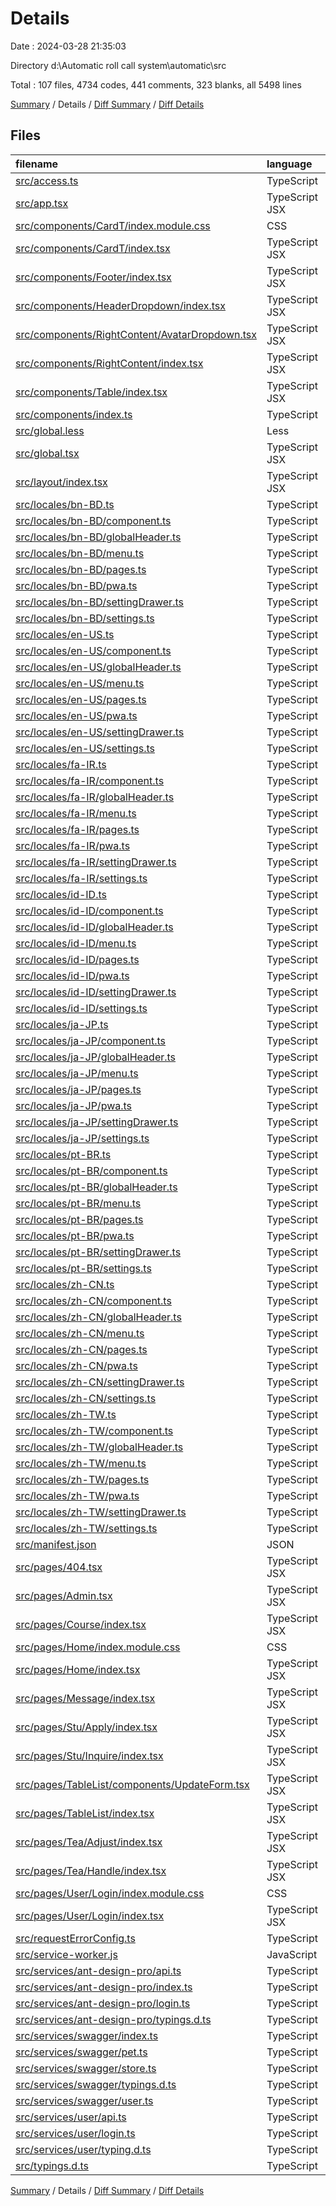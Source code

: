 # Details

Date : 2024-03-28 21:35:03

Directory d:\\Automatic roll call system\\automatic\\src

Total : 107 files,  4734 codes, 441 comments, 323 blanks, all 5498 lines

[Summary](results.md) / Details / [Diff Summary](diff.md) / [Diff Details](diff-details.md)

## Files
| filename | language | code | comment | blank | total |
| :--- | :--- | ---: | ---: | ---: | ---: |
| [src/access.ts](/src/access.ts) | TypeScript | 8 | 3 | 1 | 12 |
| [src/app.tsx](/src/app.tsx) | TypeScript JSX | 98 | 85 | 8 | 191 |
| [src/components/CardT/index.module.css](/src/components/CardT/index.module.css) | CSS | 21 | 0 | 2 | 23 |
| [src/components/CardT/index.tsx](/src/components/CardT/index.tsx) | TypeScript JSX | 30 | 0 | 2 | 32 |
| [src/components/Footer/index.tsx](/src/components/Footer/index.tsx) | TypeScript JSX | 33 | 0 | 3 | 36 |
| [src/components/HeaderDropdown/index.tsx](/src/components/HeaderDropdown/index.tsx) | TypeScript JSX | 23 | 0 | 5 | 28 |
| [src/components/RightContent/AvatarDropdown.tsx](/src/components/RightContent/AvatarDropdown.tsx) | TypeScript JSX | 105 | 5 | 14 | 124 |
| [src/components/RightContent/index.tsx](/src/components/RightContent/index.tsx) | TypeScript JSX | 28 | 0 | 4 | 32 |
| [src/components/Table/index.tsx](/src/components/Table/index.tsx) | TypeScript JSX | 72 | 1 | 2 | 75 |
| [src/components/index.ts](/src/components/index.ts) | TypeScript | 6 | 7 | 2 | 15 |
| [src/global.less](/src/global.less) | Less | 47 | 0 | 7 | 54 |
| [src/global.tsx](/src/global.tsx) | TypeScript JSX | 77 | 9 | 7 | 93 |
| [src/layout/index.tsx](/src/layout/index.tsx) | TypeScript JSX | 86 | 0 | 3 | 89 |
| [src/locales/bn-BD.ts](/src/locales/bn-BD.ts) | TypeScript | 24 | 0 | 2 | 26 |
| [src/locales/bn-BD/component.ts](/src/locales/bn-BD/component.ts) | TypeScript | 5 | 0 | 1 | 6 |
| [src/locales/bn-BD/globalHeader.ts](/src/locales/bn-BD/globalHeader.ts) | TypeScript | 17 | 0 | 1 | 18 |
| [src/locales/bn-BD/menu.ts](/src/locales/bn-BD/menu.ts) | TypeScript | 52 | 0 | 1 | 53 |
| [src/locales/bn-BD/pages.ts](/src/locales/bn-BD/pages.ts) | TypeScript | 70 | 0 | 1 | 71 |
| [src/locales/bn-BD/pwa.ts](/src/locales/bn-BD/pwa.ts) | TypeScript | 7 | 0 | 1 | 8 |
| [src/locales/bn-BD/settingDrawer.ts](/src/locales/bn-BD/settingDrawer.ts) | TypeScript | 31 | 0 | 1 | 32 |
| [src/locales/bn-BD/settings.ts](/src/locales/bn-BD/settings.ts) | TypeScript | 59 | 0 | 1 | 60 |
| [src/locales/en-US.ts](/src/locales/en-US.ts) | TypeScript | 23 | 0 | 2 | 25 |
| [src/locales/en-US/component.ts](/src/locales/en-US/component.ts) | TypeScript | 5 | 0 | 1 | 6 |
| [src/locales/en-US/globalHeader.ts](/src/locales/en-US/globalHeader.ts) | TypeScript | 17 | 0 | 1 | 18 |
| [src/locales/en-US/menu.ts](/src/locales/en-US/menu.ts) | TypeScript | 52 | 0 | 1 | 53 |
| [src/locales/en-US/pages.ts](/src/locales/en-US/pages.ts) | TypeScript | 70 | 0 | 1 | 71 |
| [src/locales/en-US/pwa.ts](/src/locales/en-US/pwa.ts) | TypeScript | 6 | 0 | 1 | 7 |
| [src/locales/en-US/settingDrawer.ts](/src/locales/en-US/settingDrawer.ts) | TypeScript | 31 | 0 | 1 | 32 |
| [src/locales/en-US/settings.ts](/src/locales/en-US/settings.ts) | TypeScript | 60 | 0 | 1 | 61 |
| [src/locales/fa-IR.ts](/src/locales/fa-IR.ts) | TypeScript | 23 | 0 | 2 | 25 |
| [src/locales/fa-IR/component.ts](/src/locales/fa-IR/component.ts) | TypeScript | 5 | 0 | 1 | 6 |
| [src/locales/fa-IR/globalHeader.ts](/src/locales/fa-IR/globalHeader.ts) | TypeScript | 17 | 0 | 1 | 18 |
| [src/locales/fa-IR/menu.ts](/src/locales/fa-IR/menu.ts) | TypeScript | 52 | 0 | 1 | 53 |
| [src/locales/fa-IR/pages.ts](/src/locales/fa-IR/pages.ts) | TypeScript | 69 | 0 | 1 | 70 |
| [src/locales/fa-IR/pwa.ts](/src/locales/fa-IR/pwa.ts) | TypeScript | 7 | 0 | 1 | 8 |
| [src/locales/fa-IR/settingDrawer.ts](/src/locales/fa-IR/settingDrawer.ts) | TypeScript | 32 | 0 | 1 | 33 |
| [src/locales/fa-IR/settings.ts](/src/locales/fa-IR/settings.ts) | TypeScript | 60 | 0 | 1 | 61 |
| [src/locales/id-ID.ts](/src/locales/id-ID.ts) | TypeScript | 24 | 0 | 2 | 26 |
| [src/locales/id-ID/component.ts](/src/locales/id-ID/component.ts) | TypeScript | 5 | 0 | 1 | 6 |
| [src/locales/id-ID/globalHeader.ts](/src/locales/id-ID/globalHeader.ts) | TypeScript | 17 | 0 | 1 | 18 |
| [src/locales/id-ID/menu.ts](/src/locales/id-ID/menu.ts) | TypeScript | 52 | 0 | 1 | 53 |
| [src/locales/id-ID/pages.ts](/src/locales/id-ID/pages.ts) | TypeScript | 72 | 0 | 1 | 73 |
| [src/locales/id-ID/pwa.ts](/src/locales/id-ID/pwa.ts) | TypeScript | 7 | 0 | 1 | 8 |
| [src/locales/id-ID/settingDrawer.ts](/src/locales/id-ID/settingDrawer.ts) | TypeScript | 32 | 0 | 1 | 33 |
| [src/locales/id-ID/settings.ts](/src/locales/id-ID/settings.ts) | TypeScript | 60 | 0 | 1 | 61 |
| [src/locales/ja-JP.ts](/src/locales/ja-JP.ts) | TypeScript | 23 | 0 | 2 | 25 |
| [src/locales/ja-JP/component.ts](/src/locales/ja-JP/component.ts) | TypeScript | 5 | 0 | 1 | 6 |
| [src/locales/ja-JP/globalHeader.ts](/src/locales/ja-JP/globalHeader.ts) | TypeScript | 17 | 0 | 1 | 18 |
| [src/locales/ja-JP/menu.ts](/src/locales/ja-JP/menu.ts) | TypeScript | 52 | 0 | 1 | 53 |
| [src/locales/ja-JP/pages.ts](/src/locales/ja-JP/pages.ts) | TypeScript | 69 | 0 | 1 | 70 |
| [src/locales/ja-JP/pwa.ts](/src/locales/ja-JP/pwa.ts) | TypeScript | 7 | 0 | 1 | 8 |
| [src/locales/ja-JP/settingDrawer.ts](/src/locales/ja-JP/settingDrawer.ts) | TypeScript | 31 | 0 | 1 | 32 |
| [src/locales/ja-JP/settings.ts](/src/locales/ja-JP/settings.ts) | TypeScript | 59 | 0 | 1 | 60 |
| [src/locales/pt-BR.ts](/src/locales/pt-BR.ts) | TypeScript | 21 | 0 | 2 | 23 |
| [src/locales/pt-BR/component.ts](/src/locales/pt-BR/component.ts) | TypeScript | 5 | 0 | 1 | 6 |
| [src/locales/pt-BR/globalHeader.ts](/src/locales/pt-BR/globalHeader.ts) | TypeScript | 17 | 0 | 1 | 18 |
| [src/locales/pt-BR/menu.ts](/src/locales/pt-BR/menu.ts) | TypeScript | 52 | 0 | 1 | 53 |
| [src/locales/pt-BR/pages.ts](/src/locales/pt-BR/pages.ts) | TypeScript | 72 | 0 | 1 | 73 |
| [src/locales/pt-BR/pwa.ts](/src/locales/pt-BR/pwa.ts) | TypeScript | 7 | 0 | 1 | 8 |
| [src/locales/pt-BR/settingDrawer.ts](/src/locales/pt-BR/settingDrawer.ts) | TypeScript | 32 | 0 | 1 | 33 |
| [src/locales/pt-BR/settings.ts](/src/locales/pt-BR/settings.ts) | TypeScript | 60 | 0 | 1 | 61 |
| [src/locales/zh-CN.ts](/src/locales/zh-CN.ts) | TypeScript | 23 | 0 | 2 | 25 |
| [src/locales/zh-CN/component.ts](/src/locales/zh-CN/component.ts) | TypeScript | 5 | 0 | 1 | 6 |
| [src/locales/zh-CN/globalHeader.ts](/src/locales/zh-CN/globalHeader.ts) | TypeScript | 17 | 0 | 1 | 18 |
| [src/locales/zh-CN/menu.ts](/src/locales/zh-CN/menu.ts) | TypeScript | 54 | 0 | 1 | 55 |
| [src/locales/zh-CN/pages.ts](/src/locales/zh-CN/pages.ts) | TypeScript | 67 | 0 | 1 | 68 |
| [src/locales/zh-CN/pwa.ts](/src/locales/zh-CN/pwa.ts) | TypeScript | 6 | 0 | 1 | 7 |
| [src/locales/zh-CN/settingDrawer.ts](/src/locales/zh-CN/settingDrawer.ts) | TypeScript | 31 | 0 | 1 | 32 |
| [src/locales/zh-CN/settings.ts](/src/locales/zh-CN/settings.ts) | TypeScript | 55 | 0 | 1 | 56 |
| [src/locales/zh-TW.ts](/src/locales/zh-TW.ts) | TypeScript | 21 | 0 | 2 | 23 |
| [src/locales/zh-TW/component.ts](/src/locales/zh-TW/component.ts) | TypeScript | 5 | 0 | 1 | 6 |
| [src/locales/zh-TW/globalHeader.ts](/src/locales/zh-TW/globalHeader.ts) | TypeScript | 17 | 0 | 1 | 18 |
| [src/locales/zh-TW/menu.ts](/src/locales/zh-TW/menu.ts) | TypeScript | 52 | 0 | 1 | 53 |
| [src/locales/zh-TW/pages.ts](/src/locales/zh-TW/pages.ts) | TypeScript | 67 | 0 | 1 | 68 |
| [src/locales/zh-TW/pwa.ts](/src/locales/zh-TW/pwa.ts) | TypeScript | 6 | 0 | 1 | 7 |
| [src/locales/zh-TW/settingDrawer.ts](/src/locales/zh-TW/settingDrawer.ts) | TypeScript | 31 | 0 | 1 | 32 |
| [src/locales/zh-TW/settings.ts](/src/locales/zh-TW/settings.ts) | TypeScript | 55 | 0 | 1 | 56 |
| [src/manifest.json](/src/manifest.json) | JSON | 22 | 0 | 1 | 23 |
| [src/pages/404.tsx](/src/pages/404.tsx) | TypeScript JSX | 16 | 1 | 3 | 20 |
| [src/pages/Admin.tsx](/src/pages/Admin.tsx) | TypeScript JSX | 8 | 44 | 6 | 58 |
| [src/pages/Course/index.tsx](/src/pages/Course/index.tsx) | TypeScript JSX | 10 | 9 | 2 | 21 |
| [src/pages/Home/index.module.css](/src/pages/Home/index.module.css) | CSS | 25 | 3 | 4 | 32 |
| [src/pages/Home/index.tsx](/src/pages/Home/index.tsx) | TypeScript JSX | 132 | 1 | 3 | 136 |
| [src/pages/Message/index.tsx](/src/pages/Message/index.tsx) | TypeScript JSX | 52 | 15 | 2 | 69 |
| [src/pages/Stu/Apply/index.tsx](/src/pages/Stu/Apply/index.tsx) | TypeScript JSX | 68 | 0 | 5 | 73 |
| [src/pages/Stu/Inquire/index.tsx](/src/pages/Stu/Inquire/index.tsx) | TypeScript JSX | 62 | 4 | 9 | 75 |
| [src/pages/TableList/components/UpdateForm.tsx](/src/pages/TableList/components/UpdateForm.tsx) | TypeScript JSX | 205 | 0 | 5 | 210 |
| [src/pages/TableList/index.tsx](/src/pages/TableList/index.tsx) | TypeScript JSX | 356 | 29 | 13 | 398 |
| [src/pages/Tea/Adjust/index.tsx](/src/pages/Tea/Adjust/index.tsx) | TypeScript JSX | 52 | 0 | 3 | 55 |
| [src/pages/Tea/Handle/index.tsx](/src/pages/Tea/Handle/index.tsx) | TypeScript JSX | 96 | 0 | 7 | 103 |
| [src/pages/User/Login/index.module.css](/src/pages/User/Login/index.module.css) | CSS | 33 | 1 | 4 | 38 |
| [src/pages/User/Login/index.tsx](/src/pages/User/Login/index.tsx) | TypeScript JSX | 111 | 7 | 6 | 124 |
| [src/requestErrorConfig.ts](/src/requestErrorConfig.ts) | TypeScript | 80 | 24 | 6 | 110 |
| [src/service-worker.js](/src/service-worker.js) | JavaScript | 37 | 22 | 7 | 66 |
| [src/services/ant-design-pro/api.ts](/src/services/ant-design-pro/api.ts) | TypeScript | 73 | 13 | 9 | 95 |
| [src/services/ant-design-pro/index.ts](/src/services/ant-design-pro/index.ts) | TypeScript | 6 | 4 | 1 | 11 |
| [src/services/ant-design-pro/login.ts](/src/services/ant-design-pro/login.ts) | TypeScript | 15 | 5 | 2 | 22 |
| [src/services/ant-design-pro/typings.d.ts](/src/services/ant-design-pro/typings.d.ts) | TypeScript | 84 | 7 | 12 | 103 |
| [src/services/swagger/index.ts](/src/services/swagger/index.ts) | TypeScript | 8 | 4 | 1 | 13 |
| [src/services/swagger/pet.ts](/src/services/swagger/pet.ts) | TypeScript | 121 | 17 | 16 | 154 |
| [src/services/swagger/store.ts](/src/services/swagger/store.ts) | TypeScript | 36 | 8 | 5 | 49 |
| [src/services/swagger/typings.d.ts](/src/services/swagger/typings.d.ts) | TypeScript | 79 | 16 | 18 | 113 |
| [src/services/swagger/user.ts](/src/services/swagger/user.ts) | TypeScript | 78 | 14 | 9 | 101 |
| [src/services/user/api.ts](/src/services/user/api.ts) | TypeScript | 41 | 37 | 16 | 94 |
| [src/services/user/login.ts](/src/services/user/login.ts) | TypeScript | 29 | 12 | 10 | 51 |
| [src/services/user/typing.d.ts](/src/services/user/typing.d.ts) | TypeScript | 42 | 34 | 4 | 80 |
| [src/typings.d.ts](/src/typings.d.ts) | TypeScript | 19 | 0 | 2 | 21 |

[Summary](results.md) / Details / [Diff Summary](diff.md) / [Diff Details](diff-details.md)
